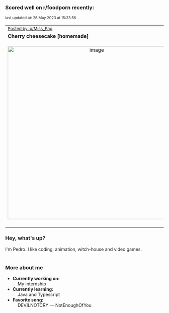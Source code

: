 ### Scored well on r/foodporn recently:

<p align="left"><sub>last updated at: 26 May 2023 at 15:23:56</sub></p>

|   |
| --- |
| <sub>[Posted by: u/Miss_Pao][source]</sub> |
| **Cherry cheesecake [homemade]** | 
|<p align="center"> <img alt="image" src="https://i.redd.it/lnllvhdzdv1b1.jpg" width="550" /> </p>|
|   |

### Hey, what's up?

I'm Pedro. I like coding, animation, witch-house and video games.<br><br>

### More about me
- **Currently working on:**  
&nbsp;&nbsp;&nbsp;&nbsp;My internship
- **Currently learning:**  
&nbsp;&nbsp;&nbsp;&nbsp;Java and Typescript
- **Favorite song:**  
&nbsp;&nbsp;&nbsp;&nbsp;DEVILNOTCRY — NotEnoughOfYou<br><br>

  



  
  
  
[linkedin]: https://linkedin.com/in/pedro-h-r-gomes-8a487b14a/
[gmail]: mailto:pilique11@gmail.com
[source]: https://reddit.com/r/FoodPorn/comments/13qupqb/cherry_cheesecake_homemade/
[redditAPI]: https://www.reddit.com/dev/api/